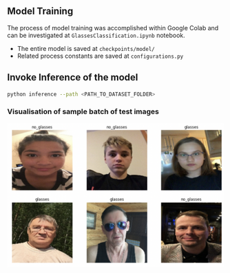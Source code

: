 ## Model Training
The process of model training was accomplished within Google Colab and can be investigated at `GlassesClassification.ipynb` notebook.

- The entire model is saved at `checkpoints/model/`
- Related process constants are saved at `configurations.py`

## Invoke Inference of the model
```bash
python inference --path <PATH_TO_DATASET_FOLDER>  
```   

### Visualisation of sample batch of test images
![Predictions](omissions/sample_visualisation_of_test_images.png "Predictions")